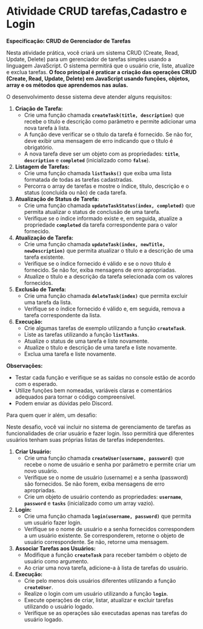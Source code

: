 # Atividade CRUD tarefas,Cadastro e Login

**Especificação: CRUD de Gerenciador de Tarefas**

Nesta atividade prática, você criará um sistema CRUD (Create, Read, Update, Delete) para um gerenciador de tarefas simples usando a linguagem JavaScript. O sistema permitirá que o usuário crie, liste, atualize e exclua tarefas. **O foco principal é praticar a criação das operações CRUD (Create, Read, Update, Delete) em JavaScript usando funções, objetos, array e os métodos que aprendemos nas aulas.**

O desenvolvimento desse sistema deve atender alguns requisitos:

1. **Criação de Tarefa:**
    - Crie uma função chamada **`createTask(title, description)`** que recebe o titulo e descrição como parâmetro e permite adicionar uma nova tarefa à lista.
    - A função deve verificar se o título da tarefa é fornecido. Se não for, deve exibir uma mensagem de erro indicando que o título é obrigatório.
    - A nova tarefa deve ser um objeto com as propriedades: **`title`**, **`description`** e **`completed`** (inicializado como **`false`**).
2. **Listagem de Tarefas:**
    - Crie uma função chamada **`listTasks()`** que exiba uma lista formatada de todas as tarefas cadastradas.
    - Percorra o array de tarefas e mostre o índice, título, descrição e o status (concluída ou não) de cada tarefa.
3. **Atualização de Status de Tarefa:**
    - Crie uma função chamada **`updateTaskStatus(index, completed)`** que permita atualizar o status de conclusão de uma tarefa.
    - Verifique se o índice informado existe e, em seguida, atualize a propriedade **`completed`** da tarefa correspondente para o valor fornecido.
4. **Atualização de Tarefa:**
    - Crie uma função chamada **`updateTask(index, newTitle, newDescription)`** que permita atualizar o título e a descrição de uma tarefa existente.
    - Verifique se o índice fornecido é válido e se o novo título é fornecido. Se não for, exiba mensagens de erro apropriadas.
    - Atualize o título e a descrição da tarefa selecionada com os valores fornecidos.
5. **Exclusão de Tarefa:**
    - Crie uma função chamada **`deleteTask(index)`** que permita excluir uma tarefa da lista.
    - Verifique se o índice fornecido é válido e, em seguida, remova a tarefa correspondente da lista.
6. **Execução:**
    - Crie algumas tarefas de exemplo utilizando a função **`createTask`**.
    - Liste as tarefas utilizando a função **`listTasks`**.
    - Atualize o status de uma tarefa e liste novamente.
    - Atualize o título e descrição de uma tarefa e liste novamente.
    - Exclua uma tarefa e liste novamente.

**Observações:**

- Testar cada função e verifique se as saídas no console estão de acordo com o esperado.
- Utilize funções bem nomeadas, variáveis claras e comentários adequados para tornar o código compreensível.
- Podem enviar as dúvidas pelo Discord.



Para quem quer ir além, um desafio:

Neste desafio, você vai incluir no sistema de gerenciamento de tarefas as funcionalidades de criar usuário e fazer login. Isso permitirá que diferentes usuários tenham suas próprias listas de tarefas independentes.

1. **Criar Usuário:**
    - Crie uma função chamada **`createUser(username, password)`** que recebe o nome de usuário e senha por parâmetro e permite criar um novo usuário.
    - Verifique se o nome de usuário (username) e a senha (password) são fornecidos. Se não forem, exiba mensagens de erro apropriadas.
    - Crie um objeto de usuário contendo as propriedades: **`username`**, **`password`** e **`tasks`** (inicializado como um array vazio).
2. **Login:**
    - Crie uma função chamada **`login(username, password)`** que permita um usuário fazer login.
    - Verifique se o nome de usuário e a senha fornecidos correspondem a um usuário existente. Se corresponderem, retorne o objeto de usuário correspondente. Se não, retorne uma mensagem.
3. **Associar Tarefas aos Usuários:**
    - Modifique a função **`createTask`** para receber também o objeto de usuário como argumento.
    - Ao criar uma nova tarefa, adicione-a à lista de tarefas do usuário.
4. **Execução:**
    - Crie pelo menos dois usuários diferentes utilizando a função **`createUser`**.
    - Realize o login com um usuário utilizando a função **`login`**.
    - Execute operações de criar, listar, atualizar e excluir tarefas utilizando o usuário logado.
    - Verifique se as operações são executadas apenas nas tarefas do usuário logado.
